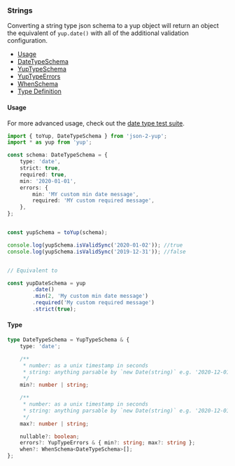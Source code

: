 ### Strings

Converting a string type json schema to a yup object will return an object the equivalent of `yup.date()` with all of the additional validation configuration.

- [Usage](#usage)
- [DateTypeSchema](../src/types/DateTypeSchema.ts)
- [YupTypeSchema](../src/types/YupTypeSchema.ts)
- [YupTypeErrors](../src/types/YupTypeErrors.ts)
- [WhenSchema](../src/types/WhenSchema.ts)
- [Type Definition](#type)


#### Usage

For more advanced usage, check out the [date type test suite](../src/tests/types/date).

```typescript
import { toYup, DateTypeSchema } from 'json-2-yup';
import * as yup from 'yup';

const schema: DateTypeSchema = {
    type: 'date',
    strict: true,
    required: true,
    min: '2020-01-01',
    errors: {
        min: 'MY custom min date message',
        required: 'MY custom required message',
    },
};


const yupSchema = toYup(schema);

console.log(yupSchema.isValidSync('2020-01-02')); //true
console.log(yupSchema.isValidSync('2019-12-31')); //false


// Equivalent to

const yupDateSchema = yup
        .date()
        .min(2, 'My custom min date message')
        .required('My custom required message')
        .strict(true);
```

#### Type

```typescript
type DateTypeSchema = YupTypeSchema & {
    type: 'date';

    /**
     * number: as a unix timestamp in seconds
     * string: anything parsable by `new Date(string)` e.g. '2020-12-01'
     */
    min?: number | string;

    /**
     * number: as a unix timestamp in seconds
     * string: anything parsable by `new Date(string)` e.g. '2020-12-01'
     */
    max?: number | string;

    nullable?: boolean;
    errors?: YupTypeErrors & { min?: string; max?: string };
    when?: WhenSchema<DateTypeSchema>[];
};
```